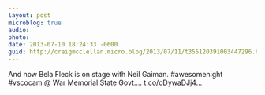 ```yaml
---
layout: post
microblog: true
audio: 
photo: 
date: 2013-07-10 18:24:33 -0600
guid: http://craigmcclellan.micro.blog/2013/07/11/t355120391003447296.html
---
```

And now Bela Fleck is on stage with Neil Gaiman. #awesomenight #vscocam @ War Memorial State Govt.… [t.co/oDywaDJj4...](http://t.co/oDywaDJj47)
